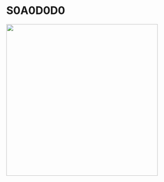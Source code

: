 # S0A0D0D0
<div id="header" aling="center">
<img src="https://i.giphy.com/media/v1.Y2lkPTc5MGI3NjExejRrMGo3YWUwMW93emplbHh0cHNhOXk5ZmNoN3N6eGR2N3N5NDM3aiZlcD12MV9pbnRlcm5hbF9naWZfYnlfaWQmY3Q9cw/jzuSsejVh8EYRfdOTz/giphy.gif"  width="400"/>
</div>
